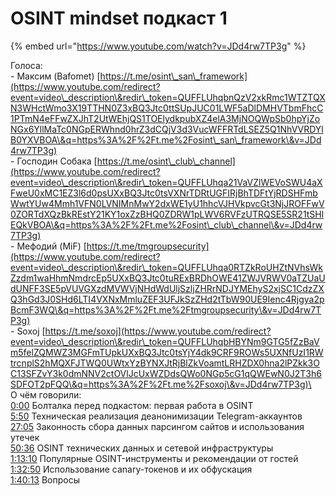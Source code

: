# OSINT mindset подкаст 1

{% embed url="https://www.youtube.com/watch?v=JDd4rw7TP3g" %}

Голоса: \
\- Максим (Bafomet) [https://t.me/osint\_san\_framework](https://www.youtube.com/redirect?event=video\_description\&redir\_token=QUFFLUhqbnQzV2xkRmc1WTZTQXN3WHctWmo3X19TTHN0Z3xBQ3Jtc0ttSUpJUC01LWF5aDlDMHVTbmFhcC1PTmN4eFFwZXJhT2UtWEhjQS1TOElydkpubXZ4elA3MjNOQWpSb0hpYjZoNGx6YllMaTc0NGpERWhnd0hrZ3dCQjV3d3VucWFFRTdLSEZ5Q1NhVVRDYlB0YXVBOA\&q=https%3A%2F%2Ft.me%2Fosint\_san\_framework\&v=JDd4rw7TP3g) \
\- Господин Собака [https://t.me/osint\_club\_channel](https://www.youtube.com/redirect?event=video\_description\&redir\_token=QUFFLUhqa21VaVZlWEVoSWU4aXFweU0xMC1EZ3l6d0psUXxBQ3Jtc0tsVXNrTDRtUGFIRjBhTDFtYjRDSHFmbWwtYUw4Mmh1VFN0LVNIMnMwY2dxWE1yU1hhcVJHVkpvcGt3NjJROFFwV0ZORTdXQzBkREstY21KY1oxZzBHQ0ZDRW1pLWV6RVFzUTRQSE5SR21tSHlEQkVBOA\&q=https%3A%2F%2Ft.me%2Fosint\_club\_channel\&v=JDd4rw7TP3g) \
\- Мефодий (MiF) [https://t.me/tmgroupsecurity](https://www.youtube.com/redirect?event=video\_description\&redir\_token=QUFFLUhqa0RTZkRoUHZtNVhsWkZzdm1waHhmNmdrcEp5UXxBQ3Jtc0tuRExBRDhOWE41ZWJVRWV0aTZUaUdUNFF3SE5pVUVGXzdMVWVjNHdWdUljSzljZHRrNDJYMEhyS2xjSC1CdzZXQ3hGd3J0SHd6LTI4VXNxMmluZEF3UFJkSzZHd2tTbW90UE9Ienc4Rjgya2pBcmF3WQ\&q=https%3A%2F%2Ft.me%2Ftmgroupsecurity\&v=JDd4rw7TP3g) \
\- Soxoj [https://t.me/soxoj](https://www.youtube.com/redirect?event=video\_description\&redir\_token=QUFFLUhqbHBYNm9GTG5fZzBaVm5felZQMWZ3MGFmTUpkUXxBQ3Jtc0tsYjY4dk9CRF9ROWs5UXNfUzI1RWtrcnplS2hMQXFJTWQ0UWtxYzBYNXJtRjBlZkVoamtLRHZDX0hna2lPZkk3OC13SFZvY3k0dmNNV2ctOVlJcUxWZDdsQWo0NGp5cG1qQWEwN0J2T3h6SDFOT2pFQQ\&q=https%3A%2F%2Ft.me%2Fsoxoj\&v=JDd4rw7TP3g)\
\
О чём говорили:\
[0:00](https://www.youtube.com/watch?v=JDd4rw7TP3g\&t=0s) Болталка перед подкастом: первая работа в OSINT \
[5:50](https://www.youtube.com/watch?v=JDd4rw7TP3g\&t=350s) Техническая реализация деанонимизации Telegram-аккаунтов \
[27:05](https://www.youtube.com/watch?v=JDd4rw7TP3g\&t=1625s) Законность сбора данных парсингом сайтов и использования утечек \
[50:36](https://www.youtube.com/watch?v=JDd4rw7TP3g\&t=3036s) OSINT технических данных и сетевой инфраструктуры \
[1:13:10](https://www.youtube.com/watch?v=JDd4rw7TP3g\&t=4390s) Популярные OSINT-инструменты и рекомендации от гостей \
[1:32:50](https://www.youtube.com/watch?v=JDd4rw7TP3g\&t=5570s) Использование canary-токенов и их обфускация \
[1:40:13](https://www.youtube.com/watch?v=JDd4rw7TP3g\&t=6013s) Вопросы
